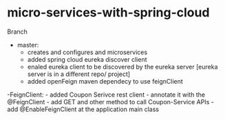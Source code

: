 # micro-services-with-spring-cloud

Branch 
  - master: 
    - creates and configures and microservices
    - added spring cloud eureka discover client
    - enaled eureka client to be discovered by the eureka server [eureka server is in a different repo/ project]
    - added openFeign maven dependecy to use feignClient
    
  -FeignClient:
    - added Coupon Serivce rest client
    - annotate it with the @FeignClient
    - add GET and other method to call Coupon-Service APIs
    - add @EnableFeignClient at the application main class
 
 

